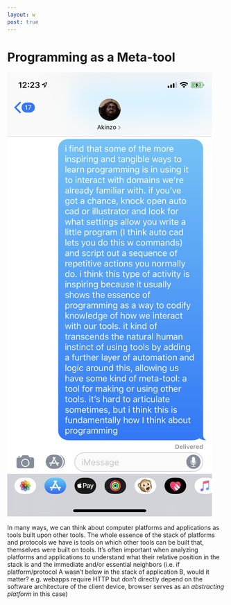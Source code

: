 ```yaml
---
layout: w
post: true
---
```

# Programming as a Meta-tool

![](programming-as-a-meta-tool.png)

In many ways, we can think about computer platforms and applications as tools built upon other tools. The whole essence of the stack of platforms and protocols we have is tools on which other tools can be built that, themselves were built on tools. It’s often important when analyzing platforms and applications to understand what their relative position in the stack is and the immediate and/or essential neighbors (i.e. if platform/protocol A wasn’t below in the stack of application B, would it matter? e.g. webapps require HTTP but don’t directly depend on the software architecture of the client device, browser serves as an *abstracting platform* in this case)
